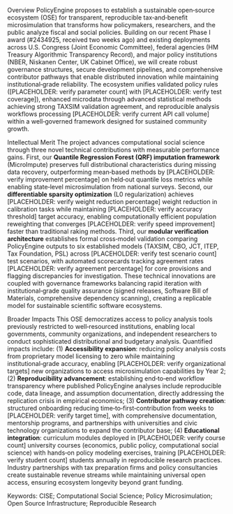Overview
PolicyEngine proposes to establish a sustainable open‑source ecosystem (OSE) for transparent, reproducible tax‑and‑benefit microsimulation that transforms how policymakers, researchers, and the public analyze fiscal and social policies. Building on our recent Phase I award (#2434925, received two weeks ago) and existing deployments across U.S. Congress (Joint Economic Committee), federal agencies (HM Treasury Algorithmic Transparency Record), and major policy institutions (NBER, Niskanen Center, UK Cabinet Office), we will create robust governance structures, secure development pipelines, and comprehensive contributor pathways that enable distributed innovation while maintaining institutional‑grade reliability. The ecosystem unifies validated policy rules ([PLACEHOLDER: verify parameter count] with [PLACEHOLDER: verify test coverage]), enhanced microdata through advanced statistical methods achieving strong TAXSIM validation agreement, and reproducible analysis workflows processing [PLACEHOLDER: verify current API call volume] within a well‑governed framework designed for sustained community growth.

Intellectual Merit
The project advances computational social science through three novel technical contributions with measurable performance gains. First, our **Quantile Regression Forest (QRF) imputation framework** (MicroImpute) preserves full distributional characteristics during missing data recovery, outperforming mean‑based methods by [PLACEHOLDER: verify improvement percentage] on held‑out quantile loss metrics while enabling state‑level microsimulation from national surveys. Second, our **differentiable sparsity optimization** (L0 regularization) achieves [PLACEHOLDER: verify weight reduction percentage] weight reduction in calibration tasks while maintaining [PLACEHOLDER: verify accuracy threshold] target accuracy, enabling computationally efficient population reweighting that converges [PLACEHOLDER: verify speed improvement] faster than traditional raking methods. Third, our **modular verification architecture** establishes formal cross‑model validation comparing PolicyEngine outputs to six established models (TAXSIM, CBO, JCT, ITEP, Tax Foundation, PSL) across [PLACEHOLDER: verify test scenario count] test scenarios, with automated scorecards tracking agreement rates [PLACEHOLDER: verify agreement percentage] for core provisions and flagging discrepancies for investigation. These technical innovations are coupled with governance frameworks balancing rapid iteration with institutional‑grade quality assurance (signed releases, Software Bill of Materials, comprehensive dependency scanning), creating a replicable model for sustainable scientific software ecosystems.

Broader Impacts
This OSE democratizes access to policy analysis tools previously restricted to well‑resourced institutions, enabling local governments, community organizations, and independent researchers to conduct sophisticated distributional and budgetary analysis. Quantified impacts include: (1) **Accessibility expansion**: reducing policy analysis costs from proprietary model licensing to zero while maintaining institutional‑grade accuracy, enabling [PLACEHOLDER: verify organizational targets] new organizations to access microsimulation capabilities by Year 2; (2) **Reproducibility advancement**: establishing end‑to‑end workflow transparency where published PolicyEngine analyses include reproducible code, data lineage, and assumption documentation, directly addressing the replication crisis in empirical economics; (3) **Contributor pathway creation**: structured onboarding reducing time‑to‑first‑contribution from weeks to [PLACEHOLDER: verify target time], with comprehensive documentation, mentorship programs, and partnerships with universities and civic technology organizations to expand the contributor base; (4) **Educational integration**: curriculum modules deployed in [PLACEHOLDER: verify course count] university courses (economics, public policy, computational social science) with hands‑on policy modeling exercises, training [PLACEHOLDER: verify student count] students annually in reproducible research practices. Industry partnerships with tax preparation firms and policy consultancies create sustainable revenue streams while maintaining universal open access, ensuring ecosystem longevity beyond grant funding.

Keywords: CISE; Computational Social Science; Policy Microsimulation; Open Source Infrastructure; Reproducible Research
